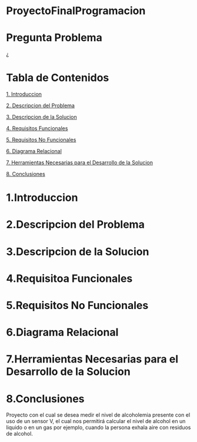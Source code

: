 # ProyectoFinalProgramacion
# Pregunta Problema
¿
# Tabla de Contenidos
[1. Introduccion](#introduccion)

[2. Descripcion del Problema](#descripcion-del-problema)

[3. Descripcion de la Solucion](#descripcion-de-la-solucion)

[4. Requisitos Funcionales](#requisitos-funcionales)

[5. Requisitos No Funcionales](#requisitos-no-funcionales)

[6. Diagrama Relacional](#diagrama-relacional)

[7. Herramientas Necesarias para el Desarrollo de la Solucion](#herramientas-necesarias-para-el-desarrollo-de-la-solucion)

[8. Conclusiones](#conclusiones)

# 1.Introduccion

# 2.Descripcion del Problema

# 3.Descripcion de la Solucion

# 4.Requisitoa Funcionales

# 5.Requisitos No Funcionales

# 6.Diagrama Relacional

# 7.Herramientas Necesarias para el Desarrollo de la Solucion

# 8.Conclusiones







Proyecto con el cual se desea medir el nivel de alcoholemia presente con el uso de un sensor V, el cual nos permitirá calcular el nivel de alcohol en un liquido o en un gas por ejemplo, cuando la persona exhala aire con residuos de alcohol.


